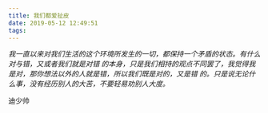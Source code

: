 ```yaml
---
title: 我们都爱扯皮
date: 2019-05-12 12:49:51
tags:
---
```


_我一直以来对我们生活的这个环境所发生的一切，都保持一个矛盾的状态。有什么对与错，又或者我们就是对错
的本身，只是我们相持的观点不同罢了，我觉得我是对，那你想法以外的人就是错，所以我们既是对的，又是错
的。只是说无论什么事，没有经历别人的大苦，不要轻易劝别人大度。_

迪少帅
